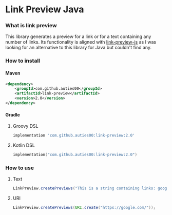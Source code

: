 # Link Preview Java

### What is link preview

This library generates a preview for a link or for a text containing any number of links. 
Its functionality is aligned with [link-preview-js](https://github.com/ospfranco/link-preview-js) 
as I was looking for an alternative to this library for Java but couldn't find any.

### How to install

#### Maven

```xml
<dependency>
    <groupId>com.github.auties00</groupId>
    <artifactId>link-preview</artifactId>
    <version>2.0</version>
</dependency>
```

#### Gradle

1. Groovy DSL
   ```groovy
   implementation 'com.github.auties00:link-preview:2.0'
   ```

2. Kotlin DSL
   ```kotlin
   implementation("com.github.auties00:link-preview:2.0")
   ```
   
### How to use

1. Text
   ```java
   LinkPreview.createPreviews("This is a string containing links: google.com");
   ```
   
2. URI
   ```java
   LinkPreview.createPreviews(URI.create("https://google.com/"));
   ```